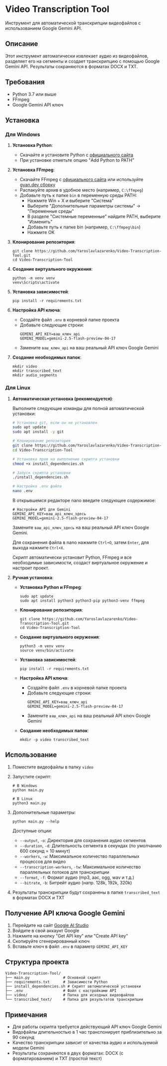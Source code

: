 # Video Transcription Tool

Инструмент для автоматической транскрипции видеофайлов с использованием Google Gemini API.

## Описание

Этот инструмент автоматически извлекает аудио из видеофайлов, разделяет его на сегменты и создает транскрипцию с помощью Google Gemini API. Результаты сохраняются в форматах DOCX и TXT.

## Требования

- Python 3.7 или выше
- FFmpeg
- Google Gemini API ключ

## Установка

### Для Windows

1. **Установка Python**:
   - Скачайте и установите Python с [официального сайта](https://www.python.org/downloads/)
   - При установке отметьте опцию "Add Python to PATH"

2. **Установка FFmpeg**:
   - Скачайте FFmpeg с [официального сайта](https://ffmpeg.org/download.html) или используйте [gyan.dev сборку](https://www.gyan.dev/ffmpeg/builds/)
   - Распакуйте архив в удобное место (например, `C:\ffmpeg`)
   - Добавьте путь к папке `bin` в переменную среды PATH:
     - Нажмите Win + X и выберите "Система"
     - Выберите "Дополнительные параметры системы" -> "Переменные среды"
     - В разделе "Системные переменные" найдите PATH, выберите "Изменить"
     - Добавьте путь к папке bin (например, `C:\ffmpeg\bin`)
     - Нажмите OK

3. **Клонирование репозитория**:
   ```
   git clone https://github.com/Yaroslavlazarenko/Video-Transcription-Tool.git
   cd Video-Transcription-Tool
   ```

4. **Создание виртуального окружения**:
   ```
   python -m venv venv
   venv\Scripts\activate
   ```

5. **Установка зависимостей**:
   ```
   pip install -r requirements.txt
   ```

6. **Настройка API ключа**:
   - Создайте файл `.env` в корневой папке проекта
   - Добавьте следующие строки:
     ```
     GEMINI_API_KEY=ваш_ключ_api
     GEMINI_MODEL=gemini-2.5-flash-preview-04-17
     ```
   - Замените `ваш_ключ_api` на ваш реальный API ключ Google Gemini

7. **Создание необходимых папок**:
   ```
   mkdir video
   mkdir transcribed_text
   mkdir audio_segments
   ```

### Для Linux

1. **Автоматическая установка (рекомендуется)**:

   Выполните следующие команды для полной автоматической установки:

   ```bash
   # Установка git, если он не установлен
   sudo apt update
   sudo apt install -y git

   # Клонирование репозитория
   git clone https://github.com/Yaroslavlazarenko/Video-Transcription-Tool.git
   cd Video-Transcription-Tool

   # Установка прав на выполнение скрипта установки
   chmod +x install_dependencies.sh

   # Запуск скрипта установки
   ./install_dependencies.sh

   # Настройка .env файла
   nano .env
   ```

   В открывшемся редакторе nano введите следующее содержимое:
   ```
   # Настройки API для Gemini
   GEMINI_API_KEY=ваш_api_ключ_здесь
   GEMINI_MODEL=gemini-2.5-flash-preview-04-17
   ```

   Замените `ваш_api_ключ_здесь` на ваш реальный API ключ Google Gemini.
   
   Для сохранения файла в nano нажмите `Ctrl+O`, затем `Enter`, для выхода нажмите `Ctrl+X`.

   Скрипт автоматически установит Python, FFmpeg и все необходимые зависимости, создаст виртуальное окружение и настроит проект.

2. **Ручная установка**:

   - **Установка Python и FFmpeg**:
     ```
     sudo apt update
     sudo apt install python3 python3-pip python3-venv ffmpeg
     ```

   - **Клонирование репозитория**:
     ```
     git clone https://github.com/Yaroslavlazarenko/Video-Transcription-Tool.git
     cd Video-Transcription-Tool
     ```

   - **Создание виртуального окружения**:
     ```
     python3 -m venv venv
     source venv/bin/activate
     ```

   - **Установка зависимостей**:
     ```
     pip install -r requirements.txt
     ```

   - **Настройка API ключа**:
     - Создайте файл `.env` в корневой папке проекта
     - Добавьте следующие строки:
       ```
       GEMINI_API_KEY=ваш_ключ_api
       GEMINI_MODEL=gemini-2.5-flash-preview-04-17
       ```
     - Замените `ваш_ключ_api` на ваш реальный API ключ Google Gemini

   - **Создание необходимых папок**:
     ```
     mkdir -p video transcribed_text
     ```

## Использование

1. Поместите видеофайлы в папку `video`

2. Запустите скрипт:
   ```
   # В Windows
   python main.py

   # В Linux
   python3 main.py
   ```

3. Дополнительные параметры:
   ```
   python main.py --help
   ```

   Доступные опции:
   - `--output`, `-o`: Директория для сохранения аудио сегментов
   - `--duration`, `-d`: Длительность сегмента в секундах (по умолчанию 600 секунд = 10 минут)
   - `--workers`, `-w`: Максимальное количество параллельных процессов для видео
   - `--transcription-workers`, `-tw`: Максимальное количество параллельных потоков для транскрипции
   - `--format`, `-f`: Формат аудио (mp3, aac, ogg, wav и т.д.)
   - `--bitrate`, `-b`: Битрейт аудио (напр. 128k, 192k, 320k)

4. Результаты транскрипции будут сохранены в папке `transcribed_text` в форматах DOCX и TXT

## Получение API ключа Google Gemini

1. Перейдите на сайт [Google AI Studio](https://aistudio.google.com/apikey)
2. Войдите в свой аккаунт Google
3. Нажмите на кнопку "Get API key" или "Create API key"
4. Скопируйте сгенерированный ключ
5. Вставьте ключ в файл `.env` в параметр `GEMINI_API_KEY`

## Структура проекта

```
Video-Transcription-Tool/
├── main.py               # Основной скрипт
├── requirements.txt      # Зависимости Python
├── install_dependencies.sh # Скрипт автоматической установки
├── .env                  # Файл с настройками API
├── video/                # Папка для исходных видеофайлов
└── transcribed_text/     # Папка для результатов транскрипции
```

## Примечания

- Для работы скрипта требуется действующий API ключ Google Gemini
- Видофайлы длительностью в 1 час транспонирует приблизительно за 90 секунд
- Качество транскрипции зависит от качества аудио и используемой модели Gemini
- Результаты сохраняются в двух форматах: DOCX (с форматированием) и TXT (простой текст)
